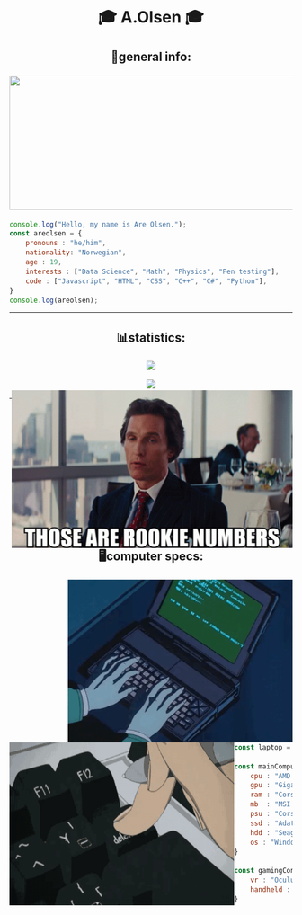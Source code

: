# <p align="center">🎓 A.Olsen 🎓 </p>

## <p align="center">📓general info:</p>
<p align="center">
<img src="./images/progrmaing.gif" type="image/gif" height="239" width="825" />
</p>

```javascript
console.log("Hello, my name is Are Olsen.");
const areolsen = {
    pronouns : "he/him",
    nationality: "Norwegian",
    age : 19,
    interests : ["Data Science", "Math", "Physics", "Pen testing"],
    code : ["Javascript", "HTML", "CSS", "C++", "C#", "Python"],
}
console.log(areolsen);
```
<hr>

## <p align="center">📊statistics:</p> 
<p align="center"><img src="https://github-readme-stats.vercel.app/api?username=AreOlsen&show_icons=true&theme=synthwave"/></p>
<p align="center">
<img src="https://github-readme-stats.vercel.app/api/top-langs/?username=AreOlsen&theme=synthwave"/>
<img src="./images/thosearerookienumbers.gif" align="right" width="500">
</p>
<hr>

## <p align="center">🖥computer specs:</p>
<p align="center">
    <img src="./images/epicHackor.gif" align="right" width="400" height="290"/> 
    <img src="./images/shitcode.gif" align="left" width="400" height="290"/>
</p>
<br/><br/><br/><br/><br/><br/><br/><br/><br/><br/><br/>
<br/><br/><br/><br/>

```javascript
const laptop = "Macbook air M1 256GB";

const mainComputer = {
    cpu : "AMD Ryzen-5 3600x",
    gpu : "Gigabyte RX-5700xt OC 8GB",
    ram : "Corsair Vegeance DDR4 3600mhz 16GB",
    mb  : "MSI Tomahawk B450",
    psu : "Corsair rmx 750w",
    ssd : "Adata_xpg M2 512GB",
    hdd : "Seagate Barracuda 2TB",
    os : "Windows 10 Pro"
}

const gamingConsoles = {
    vr : "Oculus Quest 2 64GB",
    handheld : "Nintendo Switch"
}
```
